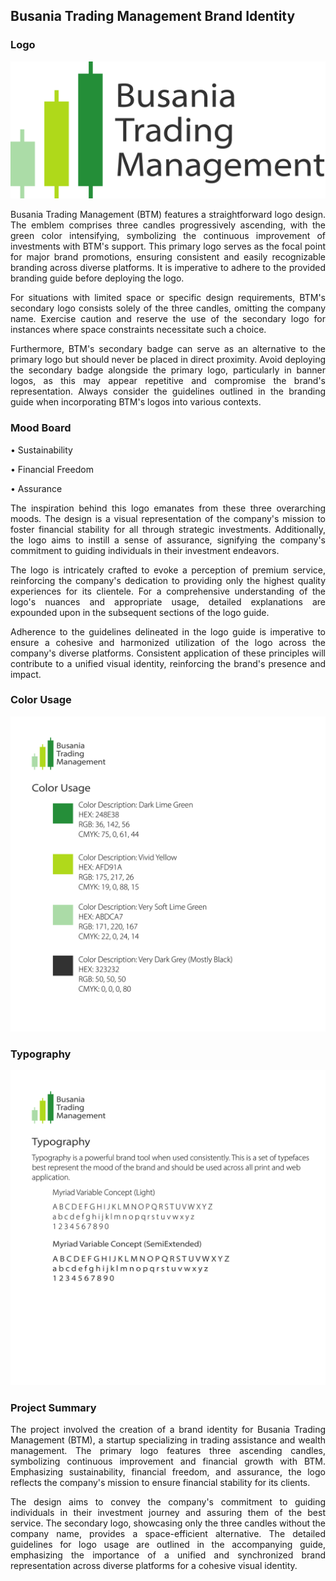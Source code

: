 ## Busania Trading Management Brand Identity

### Logo
![BTM_Final_Logo-01.jpg](BTM_Final_Logo.png)
<p align = "justify">
Busania Trading Management (BTM) features a straightforward logo design. The emblem comprises three candles progressively ascending, with the green color intensifying, symbolizing the continuous improvement of investments with BTM's support. This primary logo serves as the focal point for major brand promotions, ensuring consistent and easily recognizable branding across diverse platforms. It is imperative to adhere to the provided branding guide before deploying the logo.
</p>
<p align = "justify">
For situations with limited space or specific design requirements, BTM's secondary logo consists solely of the three candles, omitting the company name. Exercise caution and reserve the use of the secondary logo for instances where space constraints necessitate such a choice.
</p>
<p align = "justify">
Furthermore, BTM's secondary badge can serve as an alternative to the primary logo but should never be placed in direct proximity. Avoid deploying the secondary badge alongside the primary logo, particularly in banner logos, as this may appear repetitive and compromise the brand's representation. Always consider the guidelines outlined in the branding guide when incorporating BTM's logos into various contexts.
</p>

### Mood Board
<p align = "justify">
• Sustainability
  
• Financial Freedom

• Assurance
</p>
<p align = "justify">
The inspiration behind this logo emanates from these three overarching moods. The design is a visual representation of the company's mission to foster financial stability for all through strategic investments. Additionally, the logo aims to instill a sense of assurance, signifying the company's commitment to guiding individuals in their investment endeavors.
</p>
<p align = "justify">
The logo is intricately crafted to evoke a perception of premium service, reinforcing the company's dedication to providing only the highest quality experiences for its clientele. For a comprehensive understanding of the logo's nuances and appropriate usage, detailed explanations are expounded upon in the subsequent sections of the logo guide.
</p>
<p align = "justify">
Adherence to the guidelines delineated in the logo guide is imperative to ensure a cohesive and harmonized utilization of the logo across the company's diverse platforms. Consistent application of these principles will contribute to a unified visual identity, reinforcing the brand's presence and impact.
</p>

### Color Usage
![ColorUsage](BTM_Logo_Guide3-04.jpg)

### Typography
![Typography](BTM_Logo_Guide4-05.jpg)

### Project Summary
<p align = "justify">
The project involved the creation of a brand identity for Busania Trading Management (BTM), a startup specializing in trading assistance and wealth management. The primary logo features three ascending candles, symbolizing continuous improvement and financial growth with BTM. Emphasizing sustainability, financial freedom, and assurance, the logo reflects the company's mission to ensure financial stability for its clients.
</p>
<p align = "justify">
The design aims to convey the company's commitment to guiding individuals in their investment journey and assuring them of the best service. The secondary logo, showcasing only the three candles without the company name, provides a space-efficient alternative. The detailed guidelines for logo usage are outlined in the accompanying guide, emphasizing the importance of a unified and synchronized brand representation across diverse platforms for a cohesive visual identity.
</p>
